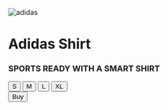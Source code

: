 <!DOCTYPE html>
<html lang="en">
<head>
  <meta charset="UTF-8">
  <meta name="viewport" content="width=device-width, initial-scale=1.0">
  <title>Adidas</title>
  <link href="https://fonts.googleapis.com/css2?family=Enriqueta:wght@600&display=swap" rel="stylesheet">
  <link rel="stylesheet" href="../css/style.css">
</head>
<body>
<div class="container">
  <div class="card">
    <div class="adidas">
      <div class="circle"></div>
      <img src="../images/adidas.png" alt="adidas">
    </div>
    <div class="info">
      <h1 class="title">Adidas Shirt</h1>
      <h3>SPORTS READY WITH A SMART SHIRT</h3>
      <div class="sizes">
        <button>S</button>
        <button>M</button>
        <button class="active">L</button>
        <button>XL</button>
      </div>
      <div>
        <div class="buy">
          <button>Buy</button>
        </div>
      </div>
    </div>
  </div>
</div>

  <script src="../js/app.js"></script>
</body>
</html>
